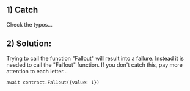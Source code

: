 ## 1) Catch
Check the typos...


## 2) Solution:
Trying to call the function "Fallout" will result into a failure. Instead it is needed
to call the "Fal1out" function. If you don't catch this, pay more attention to each letter...

    await contract.Fal1out({value: 1})
    

